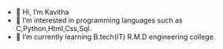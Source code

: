 - 👋 Hi, I’m Kavitha
- 👀 I’m interested in programming languages such as C,Python,Html,Css,Sql.
- 🌱 I’m currently learning B.tech(IT) R.M.D engineering college.

<!---
Kavitha-raju02/Kavitha-raju02 is a ✨ special ✨ repository because its `README.md` (this file) appears on your GitHub profile.
You can click the Preview link to take a look at your changes.
--->

